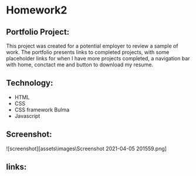 # Homework2


## Portfolio Project:
This project was created for a potential employer to review a sample of work.
The portfolio presents links to completed projects, with some placeholder links for when I have more projects completed, a navigation bar with home, conctact me and button to download my resume.

## Technology:
* HTML
* CSS
* CSS framework Bulma
* Javascript

## Screenshot:
![screenshot][assets\images\Screenshot 2021-04-05 201559.png]

## links:





 